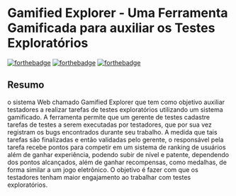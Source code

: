 # Gamified Explorer - Uma Ferramenta Gamificada para auxiliar os Testes Exploratórios

[![forthebadge](https://forthebadge.com/images/badges/made-with-java.svg)](https://forthebadge.com)
[![forthebadge](https://forthebadge.com/images/badges/uses-html.svg)](https://forthebadge.com)
[![forthebadge](https://forthebadge.com/images/badges/uses-badges.svg)](https://forthebadge.com)

## Resumo
o sistema Web
chamado Gamified Explorer que tem como objetivo auxiliar testadores a
realizar tarefas de testes exploratórios utilizando um sistema gamificado.
A ferramenta permite que um gerente de testes cadastre tarefas de testes
a serem executadas por testadores, que por sua vez registram os bugs
encontrados durante seu trabalho. A medida que tais tarefas são
finalizadas e então validadas pelo gerente, o responsável pela tarefa
recebe pontos para competir em um sistema de ranking de usuários além
de ganhar experiência, podendo subir de nível e patente, dependendo dos
pontos alcançados, além de ganhar recompensas, como medalhas, de
forma similar a um jogo eletrônico. O objetivo é fazer com que os
testadores tenham maior engajamento ao trabalhar com testes
exploratórios.
